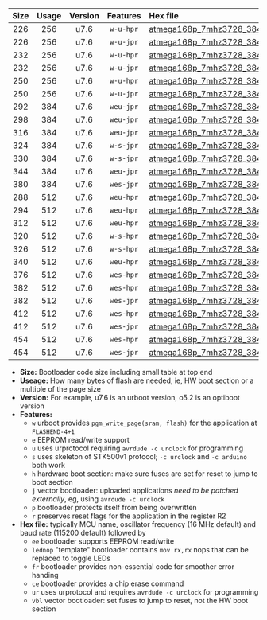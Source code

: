 |Size|Usage|Version|Features|Hex file|
|:-:|:-:|:-:|:-:|:--|
|226|256|u7.6|`w-u-hpr`|[atmega168p_7mhz3728_38400bps_ur.hex](https://raw.githubusercontent.com/stefanrueger/urboot/main/atmega168p_7mhz3728_38400bps_ur.hex)|
|226|256|u7.6|`w-u-jpr`|[atmega168p_7mhz3728_38400bps_ur_vbl.hex](https://raw.githubusercontent.com/stefanrueger/urboot/main/atmega168p_7mhz3728_38400bps_ur_vbl.hex)|
|232|256|u7.6|`w-u-hpr`|[atmega168p_7mhz3728_38400bps_lednop_ur.hex](https://raw.githubusercontent.com/stefanrueger/urboot/main/atmega168p_7mhz3728_38400bps_lednop_ur.hex)|
|232|256|u7.6|`w-u-jpr`|[atmega168p_7mhz3728_38400bps_lednop_ur_vbl.hex](https://raw.githubusercontent.com/stefanrueger/urboot/main/atmega168p_7mhz3728_38400bps_lednop_ur_vbl.hex)|
|250|256|u7.6|`w-u-hpr`|[atmega168p_7mhz3728_38400bps_lednop_fr_ur.hex](https://raw.githubusercontent.com/stefanrueger/urboot/main/atmega168p_7mhz3728_38400bps_lednop_fr_ur.hex)|
|250|256|u7.6|`w-u-jpr`|[atmega168p_7mhz3728_38400bps_lednop_fr_ur_vbl.hex](https://raw.githubusercontent.com/stefanrueger/urboot/main/atmega168p_7mhz3728_38400bps_lednop_fr_ur_vbl.hex)|
|292|384|u7.6|`weu-jpr`|[atmega168p_7mhz3728_38400bps_ee_ur_vbl.hex](https://raw.githubusercontent.com/stefanrueger/urboot/main/atmega168p_7mhz3728_38400bps_ee_ur_vbl.hex)|
|298|384|u7.6|`weu-jpr`|[atmega168p_7mhz3728_38400bps_ee_lednop_ur_vbl.hex](https://raw.githubusercontent.com/stefanrueger/urboot/main/atmega168p_7mhz3728_38400bps_ee_lednop_ur_vbl.hex)|
|316|384|u7.6|`weu-jpr`|[atmega168p_7mhz3728_38400bps_ee_lednop_fr_ur_vbl.hex](https://raw.githubusercontent.com/stefanrueger/urboot/main/atmega168p_7mhz3728_38400bps_ee_lednop_fr_ur_vbl.hex)|
|324|384|u7.6|`w-s-jpr`|[atmega168p_7mhz3728_38400bps_vbl.hex](https://raw.githubusercontent.com/stefanrueger/urboot/main/atmega168p_7mhz3728_38400bps_vbl.hex)|
|330|384|u7.6|`w-s-jpr`|[atmega168p_7mhz3728_38400bps_lednop_vbl.hex](https://raw.githubusercontent.com/stefanrueger/urboot/main/atmega168p_7mhz3728_38400bps_lednop_vbl.hex)|
|344|384|u7.6|`weu-jpr`|[atmega168p_7mhz3728_38400bps_ee_lednop_fr_ce_ur_vbl.hex](https://raw.githubusercontent.com/stefanrueger/urboot/main/atmega168p_7mhz3728_38400bps_ee_lednop_fr_ce_ur_vbl.hex)|
|380|384|u7.6|`wes-jpr`|[atmega168p_7mhz3728_38400bps_ee_vbl.hex](https://raw.githubusercontent.com/stefanrueger/urboot/main/atmega168p_7mhz3728_38400bps_ee_vbl.hex)|
|288|512|u7.6|`weu-hpr`|[atmega168p_7mhz3728_38400bps_ee_ur.hex](https://raw.githubusercontent.com/stefanrueger/urboot/main/atmega168p_7mhz3728_38400bps_ee_ur.hex)|
|294|512|u7.6|`weu-hpr`|[atmega168p_7mhz3728_38400bps_ee_lednop_ur.hex](https://raw.githubusercontent.com/stefanrueger/urboot/main/atmega168p_7mhz3728_38400bps_ee_lednop_ur.hex)|
|312|512|u7.6|`weu-hpr`|[atmega168p_7mhz3728_38400bps_ee_lednop_fr_ur.hex](https://raw.githubusercontent.com/stefanrueger/urboot/main/atmega168p_7mhz3728_38400bps_ee_lednop_fr_ur.hex)|
|320|512|u7.6|`w-s-hpr`|[atmega168p_7mhz3728_38400bps.hex](https://raw.githubusercontent.com/stefanrueger/urboot/main/atmega168p_7mhz3728_38400bps.hex)|
|326|512|u7.6|`w-s-hpr`|[atmega168p_7mhz3728_38400bps_lednop.hex](https://raw.githubusercontent.com/stefanrueger/urboot/main/atmega168p_7mhz3728_38400bps_lednop.hex)|
|340|512|u7.6|`weu-hpr`|[atmega168p_7mhz3728_38400bps_ee_lednop_fr_ce_ur.hex](https://raw.githubusercontent.com/stefanrueger/urboot/main/atmega168p_7mhz3728_38400bps_ee_lednop_fr_ce_ur.hex)|
|376|512|u7.6|`wes-hpr`|[atmega168p_7mhz3728_38400bps_ee.hex](https://raw.githubusercontent.com/stefanrueger/urboot/main/atmega168p_7mhz3728_38400bps_ee.hex)|
|382|512|u7.6|`wes-hpr`|[atmega168p_7mhz3728_38400bps_ee_lednop.hex](https://raw.githubusercontent.com/stefanrueger/urboot/main/atmega168p_7mhz3728_38400bps_ee_lednop.hex)|
|382|512|u7.6|`wes-jpr`|[atmega168p_7mhz3728_38400bps_ee_lednop_vbl.hex](https://raw.githubusercontent.com/stefanrueger/urboot/main/atmega168p_7mhz3728_38400bps_ee_lednop_vbl.hex)|
|412|512|u7.6|`wes-hpr`|[atmega168p_7mhz3728_38400bps_ee_lednop_fr.hex](https://raw.githubusercontent.com/stefanrueger/urboot/main/atmega168p_7mhz3728_38400bps_ee_lednop_fr.hex)|
|412|512|u7.6|`wes-jpr`|[atmega168p_7mhz3728_38400bps_ee_lednop_fr_vbl.hex](https://raw.githubusercontent.com/stefanrueger/urboot/main/atmega168p_7mhz3728_38400bps_ee_lednop_fr_vbl.hex)|
|454|512|u7.6|`wes-hpr`|[atmega168p_7mhz3728_38400bps_ee_lednop_fr_ce.hex](https://raw.githubusercontent.com/stefanrueger/urboot/main/atmega168p_7mhz3728_38400bps_ee_lednop_fr_ce.hex)|
|454|512|u7.6|`wes-jpr`|[atmega168p_7mhz3728_38400bps_ee_lednop_fr_ce_vbl.hex](https://raw.githubusercontent.com/stefanrueger/urboot/main/atmega168p_7mhz3728_38400bps_ee_lednop_fr_ce_vbl.hex)|

- **Size:** Bootloader code size including small table at top end
- **Useage:** How many bytes of flash are needed, ie, HW boot section or a multiple of the page size
- **Version:** For example, u7.6 is an urboot version, o5.2 is an optiboot version
- **Features:**
  + `w` urboot provides `pgm_write_page(sram, flash)` for the application at `FLASHEND-4+1`
  + `e` EEPROM read/write support
  + `u` uses urprotocol requiring `avrdude -c urclock` for programming
  + `s` uses skeleton of STK500v1 protocol; `-c urclock` and `-c arduino` both work
  + `h` hardware boot section: make sure fuses are set for reset to jump to boot section
  + `j` vector bootloader: uploaded applications *need to be patched externally*, eg, using `avrdude -c urclock`
  + `p` bootloader protects itself from being overwritten
  + `r` preserves reset flags for the application in the register R2
- **Hex file:** typically MCU name, oscillator frequency (16 MHz default) and baud rate (115200 default) followed by
  + `ee` bootloader supports EEPROM read/write
  + `lednop` "template" bootloader contains `mov rx,rx` nops that can be replaced to toggle LEDs
  + `fr` bootloader provides non-essential code for smoother error handing
  + `ce` bootloader provides a chip erase command
  + `ur` uses urprotocol and requires `avrdude -c urclock` for programming
  + `vbl` vector bootloader: set fuses to jump to reset, not the HW boot section
